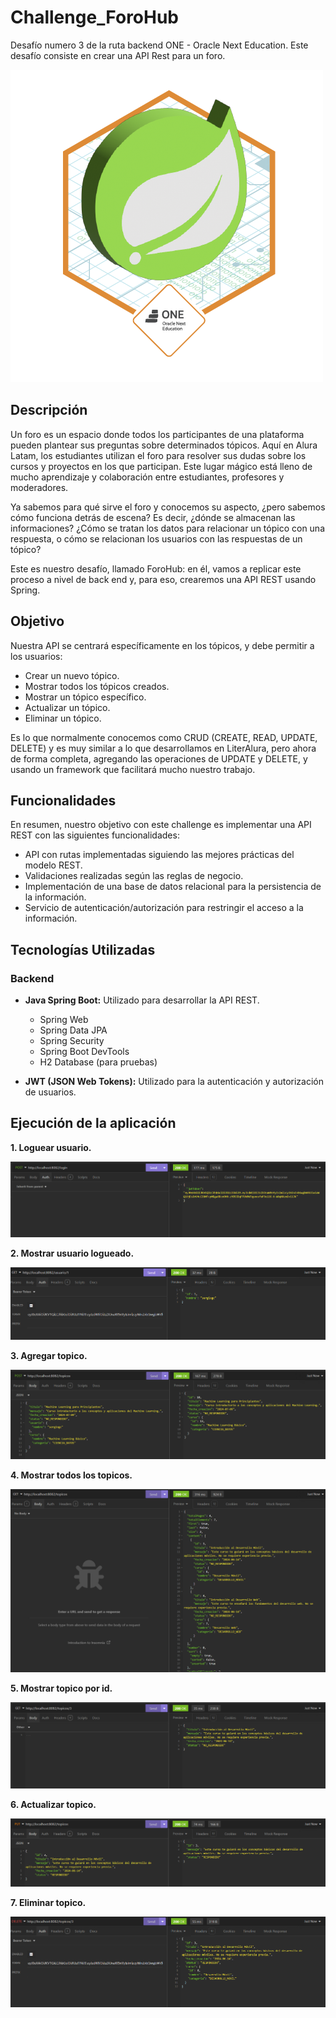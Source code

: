# Challenge_ForoHub
Desafío numero 3 de la ruta backend ONE - Oracle Next Education. Este desafío consiste en crear una API Rest para un foro.

![](/assets/Badge-Spring.png)

## Descripción

Un foro es un espacio donde todos los participantes de una plataforma pueden plantear sus preguntas sobre determinados tópicos. Aquí en Alura Latam, los estudiantes utilizan el foro para resolver sus dudas sobre los cursos y proyectos en los que participan. Este lugar mágico está lleno de mucho aprendizaje y colaboración entre estudiantes, profesores y moderadores.

Ya sabemos para qué sirve el foro y conocemos su aspecto, ¿pero sabemos cómo funciona detrás de escena? Es decir, ¿dónde se almacenan las informaciones? ¿Cómo se tratan los datos para relacionar un tópico con una respuesta, o cómo se relacionan los usuarios con las respuestas de un tópico?

Este es nuestro desafío, llamado ForoHub: en él, vamos a replicar este proceso a nivel de back end y, para eso, crearemos una API REST usando Spring.

## Objetivo

Nuestra API se centrará específicamente en los tópicos, y debe permitir a los usuarios:

- Crear un nuevo tópico.
- Mostrar todos los tópicos creados.
- Mostrar un tópico específico.
- Actualizar un tópico.
- Eliminar un tópico.

Es lo que normalmente conocemos como CRUD (CREATE, READ, UPDATE, DELETE) y es muy similar a lo que desarrollamos en LiterAlura, pero ahora de forma completa, agregando las operaciones de UPDATE y DELETE, y usando un framework que facilitará mucho nuestro trabajo.

## Funcionalidades

En resumen, nuestro objetivo con este challenge es implementar una API REST con las siguientes funcionalidades:

- API con rutas implementadas siguiendo las mejores prácticas del modelo REST.
- Validaciones realizadas según las reglas de negocio.
- Implementación de una base de datos relacional para la persistencia de la información.
- Servicio de autenticación/autorización para restringir el acceso a la información.

## Tecnologías Utilizadas

### Backend

- **Java Spring Boot:** Utilizado para desarrollar la API REST.
    - Spring Web
    - Spring Data JPA
    - Spring Security
    - Spring Boot DevTools
    - H2 Database (para pruebas)

- **JWT (JSON Web Tokens):** Utilizado para la autenticación y autorización de usuarios.


## Ejecución de la aplicación
**1. Loguear usuario.**

![](/assets/ImgLogUser.png)

**2. Mostrar usuario logueado.**

![](/assets/ImgObtenerUsuario.png)

**3. Agregar topico.**

![](/assets/ImgAgregarTopicos.png)

**4. Mostrar todos los topicos.**

![](/assets/ImgMostrarTopicos.png)

**5. Mostrar topico por id.**

![](/assets/ImgMostrarTopcioId.png)

**6. Actualizar topico.**

![](/assets/ImgAcutualizarTopico.png)

**7. Eliminar topico.**

![](/assets/ImgEliminarTopico.png)